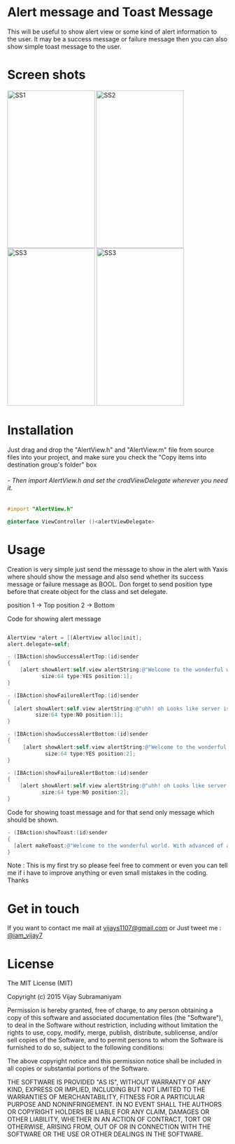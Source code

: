 # Alert message and Toast Message

This will be useful to show alert view or some kind of alert information to the user. It may be a success message or failure message
then you can also show simple toast message to the user.

# Screen shots 

  <img align="left" src="https://i.imgflip.com/mpg6w.gif" alt="SS1" width="200" height="360"/>
  <img align="center" src="http://i.imgur.com/cuoGHe4.jpeg" alt="SS2" width="200" height="360"/>
  <img align="center" src="http://i.imgur.com/Vhtj62V.jpeg" alt="SS3" width="200" height="360"/>
  <img align="center" src="http://i.imgur.com/6zlgMbu.jpeg" alt="SS3" width="200" height="360"/>


# Installation

Just drag and drop the "AlertView.h" and "AlertView.m" file from source files into your project, 
and make sure you check the "Copy items into destination group's folder" box

###### - Then import AlertView.h and set the cradViewDelegate wherever you need it.

```objective-c
#import "AlertView.h"

@interface ViewController ()<alertViewDelegate>
```

# Usage

Creation is very simple just send the message to show in the alert with Yaxis where should show the message and also send
whether its success message or failure message as BOOL. Don forget to send position type before that create object for the 
class and set delegate.

position 1 -> Top
position 2 -> Bottom


Code for showing alert message
```objective-c

AlertView *alert = [[AlertView alloc]init];
alert.delegate=self;

- (IBAction)showSuccessAlertTop:(id)sender
{
    [alert showAlert:self.view alertString:@"Welcome to the wonderful world. With advanced of activating account and new login widgets, you will definitely have a great experience of using" 
           size:64 type:YES position:1];
}

- (IBAction)showFailureAlertTop:(id)sender
{
  [alert showAlert:self.view alertString:@"uhh! oh Looks like server is down. Come back later" 
         size:64 type:NO position:1];
}

- (IBAction)showSuccessAlertBottom:(id)sender
{
     [alert showAlert:self.view alertString:@"Welcome to the wonderful world. With advanced of activating account and new login widgets, you will definitely have a great experience of using" 
            size:64 type:YES position:2];
}

- (IBAction)showFailureAlertBottom:(id)sender
{
    [alert showAlert:self.view alertString:@"uhh! oh Looks like server is down. Come back later"
           size:64 type:NO position:2];
}
```
Code for showing toast message and for that send only message which should be shown.


```objective-c
- (IBAction)showToast:(id)sender
{
  [alert makeToast:@"Welcome to the wonderful world. With advanced of activating account and new login widgets, you will definitely have a great experience of using"];
}
```

Note : This is my first try so please feel free to comment or even you can tell me if i have to improve anything
or even small mistakes in the coding. Thanks

# Get in touch
If you want to contact me mail at vijays1107@gmail.com 
or
Just tweet me : [@iam_vijay7](https://twitter.com/iam_vijay7)

# License

 The MIT License (MIT)
 
 Copyright (c) 2015 Vijay Subramaniyam
 
 
 Permission is hereby granted, free of charge, to any person obtaining a copy
 of this software and associated documentation files (the "Software"), to deal
 in the Software without restriction, including without limitation the rights
 to use, copy, modify, merge, publish, distribute, sublicense, and/or sell
 copies of the Software, and to permit persons to whom the Software is
 furnished to do so, subject to the following conditions:
 
 The above copyright notice and this permission notice shall be included in all
 copies or substantial portions of the Software.
 
 THE SOFTWARE IS PROVIDED "AS IS", WITHOUT WARRANTY OF ANY KIND, EXPRESS OR
 IMPLIED, INCLUDING BUT NOT LIMITED TO THE WARRANTIES OF MERCHANTABILITY,
 FITNESS FOR A PARTICULAR PURPOSE AND NONINFRINGEMENT. IN NO EVENT SHALL THE
 AUTHORS OR COPYRIGHT HOLDERS BE LIABLE FOR ANY CLAIM, DAMAGES OR OTHER
 LIABILITY, WHETHER IN AN ACTION OF CONTRACT, TORT OR OTHERWISE, ARISING FROM,
 OUT OF OR IN CONNECTION WITH THE SOFTWARE OR THE USE OR OTHER DEALINGS IN THE
 SOFTWARE.
